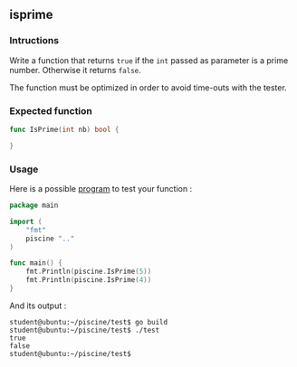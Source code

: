 ## isprime

### Intructions

Write a function that returns `true` if the `int` passed as parameter is a prime number. Otherwise it returns `false`.

The function must be optimized in order to avoid time-outs with the tester.

### Expected function

```go
func IsPrime(int nb) bool {

}
```

### Usage

Here is a possible [program](TODO-LINK) to test your function :

```go
package main

import (
	"fmt"
	piscine ".."
)

func main() {
	fmt.Println(piscine.IsPrime(5))
	fmt.Println(piscine.IsPrime(4))
}
```

And its output :

```console
student@ubuntu:~/piscine/test$ go build
student@ubuntu:~/piscine/test$ ./test
true
false
student@ubuntu:~/piscine/test$
```
